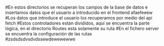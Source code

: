 #En estos directorios se recuperan los campos de la base de datos e insertamos datos que el usuario a introducido en el frontend afaefeeew
#Los datos que introduce el usuario los recuperamos por medio del api fetch
#Estos controladores están divididos, aquí se encuentra la parte lógica, en el directorio Routes esta solamente su ruta
#En el fichero server se encuentra la configuración de las rutas
#zsdsdsdvsdvdssewdewewewwe